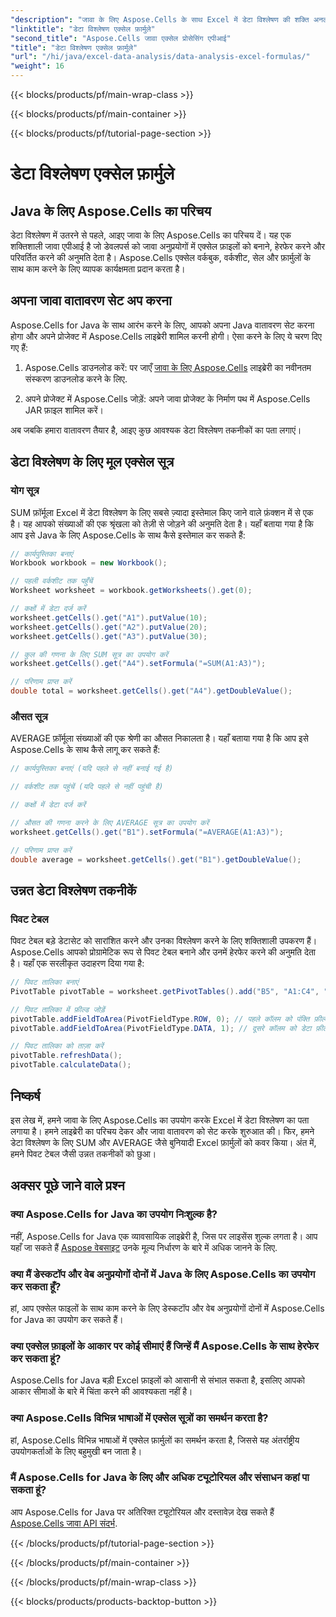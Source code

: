 ```yaml
---
"description": "जावा के लिए Aspose.Cells के साथ Excel में डेटा विश्लेषण की शक्ति अनलॉक करें। आवश्यक सूत्र और तकनीक सीखें।"
"linktitle": "डेटा विश्लेषण एक्सेल फ़ार्मुले"
"second_title": "Aspose.Cells जावा एक्सेल प्रोसेसिंग एपीआई"
"title": "डेटा विश्लेषण एक्सेल फ़ार्मुले"
"url": "/hi/java/excel-data-analysis/data-analysis-excel-formulas/"
"weight": 16
---
```


{{< blocks/products/pf/main-wrap-class >}}

{{< blocks/products/pf/main-container >}}

{{< blocks/products/pf/tutorial-page-section >}}

# डेटा विश्लेषण एक्सेल फ़ार्मुले


## Java के लिए Aspose.Cells का परिचय

डेटा विश्लेषण में उतरने से पहले, आइए जावा के लिए Aspose.Cells का परिचय दें। यह एक शक्तिशाली जावा एपीआई है जो डेवलपर्स को जावा अनुप्रयोगों में एक्सेल फ़ाइलों को बनाने, हेरफेर करने और परिवर्तित करने की अनुमति देता है। Aspose.Cells एक्सेल वर्कबुक, वर्कशीट, सेल और फ़ार्मुलों के साथ काम करने के लिए व्यापक कार्यक्षमता प्रदान करता है।

## अपना जावा वातावरण सेट अप करना

Aspose.Cells for Java के साथ आरंभ करने के लिए, आपको अपना Java वातावरण सेट करना होगा और अपने प्रोजेक्ट में Aspose.Cells लाइब्रेरी शामिल करनी होगी। ऐसा करने के लिए ये चरण दिए गए हैं:

1. Aspose.Cells डाउनलोड करें: पर जाएँ [जावा के लिए Aspose.Cells](https://releases.aspose.com/cells/java/) लाइब्रेरी का नवीनतम संस्करण डाउनलोड करने के लिए.

2. अपने प्रोजेक्ट में Aspose.Cells जोड़ें: अपने जावा प्रोजेक्ट के निर्माण पथ में Aspose.Cells JAR फ़ाइल शामिल करें।

अब जबकि हमारा वातावरण तैयार है, आइए कुछ आवश्यक डेटा विश्लेषण तकनीकों का पता लगाएं।

## डेटा विश्लेषण के लिए मूल एक्सेल सूत्र

### योग सूत्र

SUM फ़ॉर्मूला Excel में डेटा विश्लेषण के लिए सबसे ज़्यादा इस्तेमाल किए जाने वाले फ़ंक्शन में से एक है। यह आपको संख्याओं की एक श्रृंखला को तेज़ी से जोड़ने की अनुमति देता है। यहाँ बताया गया है कि आप इसे Java के लिए Aspose.Cells के साथ कैसे इस्तेमाल कर सकते हैं:

```java
// कार्यपुस्तिका बनाएं
Workbook workbook = new Workbook();

// पहली वर्कशीट तक पहुँचें
Worksheet worksheet = workbook.getWorksheets().get(0);

// कक्षों में डेटा दर्ज करें
worksheet.getCells().get("A1").putValue(10);
worksheet.getCells().get("A2").putValue(20);
worksheet.getCells().get("A3").putValue(30);

// कुल की गणना के लिए SUM सूत्र का उपयोग करें
worksheet.getCells().get("A4").setFormula("=SUM(A1:A3)");

// परिणाम प्राप्त करें
double total = worksheet.getCells().get("A4").getDoubleValue();
```

### औसत सूत्र

AVERAGE फ़ॉर्मूला संख्याओं की एक श्रेणी का औसत निकालता है। यहाँ बताया गया है कि आप इसे Aspose.Cells के साथ कैसे लागू कर सकते हैं:

```java
// कार्यपुस्तिका बनाएं (यदि पहले से नहीं बनाई गई है)

// वर्कशीट तक पहुंचें (यदि पहले से नहीं पहुंची है)

// कक्षों में डेटा दर्ज करें

// औसत की गणना करने के लिए AVERAGE सूत्र का उपयोग करें
worksheet.getCells().get("B1").setFormula("=AVERAGE(A1:A3)");

// परिणाम प्राप्त करें
double average = worksheet.getCells().get("B1").getDoubleValue();
```

## उन्नत डेटा विश्लेषण तकनीकें

### पिवट टेबल

पिवट टेबल बड़े डेटासेट को सारांशित करने और उनका विश्लेषण करने के लिए शक्तिशाली उपकरण हैं। Aspose.Cells आपको प्रोग्रामेटिक रूप से पिवट टेबल बनाने और उनमें हेरफेर करने की अनुमति देता है। यहाँ एक सरलीकृत उदाहरण दिया गया है:

```java
// पिवट तालिका बनाएं
PivotTable pivotTable = worksheet.getPivotTables().add("B5", "A1:C4", "PivotTable");

// पिवट तालिका में फ़ील्ड जोड़ें
pivotTable.addFieldToArea(PivotFieldType.ROW, 0); // पहले कॉलम को पंक्ति फ़ील्ड के रूप में जोड़ें
pivotTable.addFieldToArea(PivotFieldType.DATA, 1); // दूसरे कॉलम को डेटा फ़ील्ड के रूप में जोड़ें

// पिवट तालिका को ताज़ा करें
pivotTable.refreshData();
pivotTable.calculateData();
```

## निष्कर्ष

इस लेख में, हमने जावा के लिए Aspose.Cells का उपयोग करके Excel में डेटा विश्लेषण का पता लगाया है। हमने लाइब्रेरी का परिचय देकर और जावा वातावरण को सेट करके शुरुआत की। फिर, हमने डेटा विश्लेषण के लिए SUM और AVERAGE जैसे बुनियादी Excel फ़ार्मुलों को कवर किया। अंत में, हमने पिवट टेबल जैसी उन्नत तकनीकों को छुआ।

## अक्सर पूछे जाने वाले प्रश्न

### क्या Aspose.Cells for Java का उपयोग निःशुल्क है?

नहीं, Aspose.Cells for Java एक व्यावसायिक लाइब्रेरी है, जिस पर लाइसेंस शुल्क लगता है। आप यहाँ जा सकते हैं [Aspose वेबसाइट](https://www.aspose.com/) उनके मूल्य निर्धारण के बारे में अधिक जानने के लिए.

### क्या मैं डेस्कटॉप और वेब अनुप्रयोगों दोनों में Java के लिए Aspose.Cells का उपयोग कर सकता हूँ?

हां, आप एक्सेल फाइलों के साथ काम करने के लिए डेस्कटॉप और वेब अनुप्रयोगों दोनों में Aspose.Cells for Java का उपयोग कर सकते हैं।

### क्या एक्सेल फ़ाइलों के आकार पर कोई सीमाएं हैं जिन्हें मैं Aspose.Cells के साथ हेरफेर कर सकता हूं?

Aspose.Cells for Java बड़ी Excel फ़ाइलों को आसानी से संभाल सकता है, इसलिए आपको आकार सीमाओं के बारे में चिंता करने की आवश्यकता नहीं है।

### क्या Aspose.Cells विभिन्न भाषाओं में एक्सेल सूत्रों का समर्थन करता है?

हां, Aspose.Cells विभिन्न भाषाओं में एक्सेल फ़ार्मुलों का समर्थन करता है, जिससे यह अंतर्राष्ट्रीय उपयोगकर्ताओं के लिए बहुमुखी बन जाता है।

### मैं Aspose.Cells for Java के लिए और अधिक ट्यूटोरियल और संसाधन कहां पा सकता हूं?

आप Aspose.Cells for Java पर अतिरिक्त ट्यूटोरियल और दस्तावेज़ देख सकते हैं [Aspose.Cells जावा API संदर्भ](https://reference.aspose.com/cells/java/).

{{< /blocks/products/pf/tutorial-page-section >}}

{{< /blocks/products/pf/main-container >}}

{{< /blocks/products/pf/main-wrap-class >}}

{{< blocks/products/products-backtop-button >}}